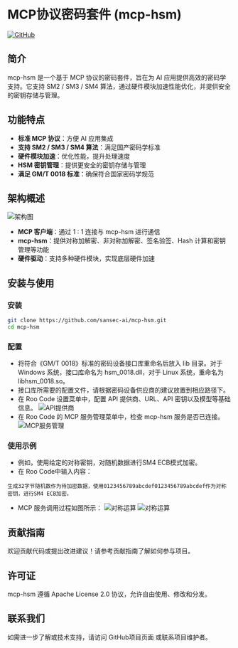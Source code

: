 # MCP协议密码套件 (mcp-hsm)

[![GitHub](https://img.shields.io/github/license/sansec-ai/mcp-hsm)](https://github.com/sansec-ai/mcp-hsm)

## 简介

mcp-hsm 是一个基于 MCP 协议的密码套件，旨在为 AI 应用提供高效的密码学支持。它支持 SM2 / SM3 / SM4 算法，通过硬件模块加速性能优化，并提供安全的密钥存储与管理。

## 功能特点

- **标准 MCP 协议**：方便 AI 应用集成
- **支持 SM2 / SM3 / SM4 算法**：满足国产密码学标准
- **硬件模块加速**：优化性能，提升处理速度
- **HSM 密钥管理**：提供更安全的密钥存储与管理
- **满足 GM/T 0018 标准**：确保符合国家密码学规范

## 架构概述

![架构图](./doc/architecture.jpg)

- **MCP 客户端**：通过 1 : 1 连接与 mcp-hsm 进行通信
- **mcp-hsm**：提供对称加解密、非对称加解密、签名验签、Hash 计算和密钥管理等功能
- **硬件驱动**：支持多种硬件模块，实现底层硬件加速

## 安装与使用

### 安装

```bash
git clone https://github.com/sansec-ai/mcp-hsm.git
cd mcp-hsm
```

### 配置
- 将符合《GM/T 0018》标准的密码设备接口库重命名后放入 lib 目录。对于 Windows 系统，接口库命名为 hsm_0018.dll，对于 Linux 系统，重命名为 libhsm_0018.so。
- 接口库所需要的配置文件，请根据密码设备供应商的建议放置到相应路径下。
- 在 Roo Code 设置菜单中，配置 API 提供商、URL、API 密钥以及模型等基础信息。
![API提供商](./doc/API提供商.png)
- 在 Roo Code 的 MCP 服务管理菜单中，检查 mcp-hsm 服务是否已连接。
![MCP服务管理](./doc/MCP服务管理.png)

### 使用示例
- 例如，使用给定的对称密钥，对随机数据进行SM4 ECB模式加密。
- 在 Roo Code中输入内容：
```plaintext
生成32字节随机数作为待加密数据，使用0123456789abcdef0123456789abcdef作为对称密钥，进行SM4 ECB加密。
```
- MCP 服务调用过程如图所示：
![对称运算](./doc/对称运算1.png)
![对称运算](./doc/对称运算2.png)

## 贡献指南
欢迎贡献代码或提出改进建议！请参考贡献指南了解如何参与项目。

## 许可证
mcp-hsm 遵循 Apache License 2.0 协议，允许自由使用、修改和分发。

## 联系我们
如需进一步了解或技术支持，请访问 GitHub项目页面 或联系项目维护者。